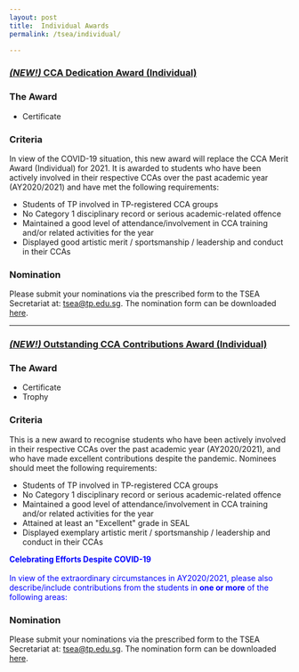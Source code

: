 ```yaml
---
layout: post
title:  Individual Awards
permalink: /tsea/individual/

---
```


### <u><i>(NEW!)</i> CCA Dedication Award (Individual)</u>

### The Award
<ul>
  <li>Certificate</li>
 </ul>

### Criteria
In view of the COVID-19 situation, this new award will replace the CCA Merit Award (Individual) for 2021. It is awarded to students who have been actively involved in their respective CCAs over the past academic year (AY2020/2021) and have met the following requirements:
<ul>
    <li>Students of TP involved in TP-registered CCA groups</li>
    <li>No Category 1 disciplinary record or serious academic-related offence</li>
    <li>Maintained a good level of attendance/involvement in CCA training and/or related activities for the year</li>
    <li>Displayed good artistic merit / sportsmanship / leadership and conduct in their CCAs</li>
 </ul>
 
 ### Nomination
Please submit your nominations via the prescribed form to the TSEA Secretariat at: <a href="mailto:tsea@tp.edu.sg">tsea@tp.edu.sg</a>. The nomination form can be downloaded <a href="mailto:tsea@tp.edu.sg">here</a>. 

---

### <u><i>(NEW!)</i> Outstanding CCA Contributions Award (Individual)</u>

### The Award
<ul>
  <li>Certificate</li>
  <li>Trophy</li>
 </ul>

### Criteria
This is a new award to recognise students who have been actively involved in their respective CCAs over the past academic year (AY2020/2021), and who have made excellent contributions despite the pandemic. Nominees should meet the following requirements:
<ul>
    <li>Students of TP involved in TP-registered CCA groups</li>
    <li>No Category 1 disciplinary record or serious academic-related offence</li>
    <li>Maintained a good level of attendance/involvement in CCA training and/or related activities for the year</li>
    <li>Attained at least an "Excellent" grade in SEAL</li>
    <li>Displayed exemplary artistic merit / sportsmanship / leadership and conduct in their CCAs</li>
 </ul>
 
 <p>
 <b><font color="blue">Celebrating Efforts Despite COVID-19</font></b><br>
 <br>
<font color="blue">In view of the extraordinary circumstances in AY2020/2021, please also describe/include contributions from the students in <b>one or more</b> of the following areas:</font>
 </p>


 
 
 
 ### Nomination
Please submit your nominations via the prescribed form to the TSEA Secretariat at: <a href="mailto:tsea@tp.edu.sg">tsea@tp.edu.sg</a>. The nomination form can be downloaded <a href="mailto:tsea@tp.edu.sg">here</a>.


